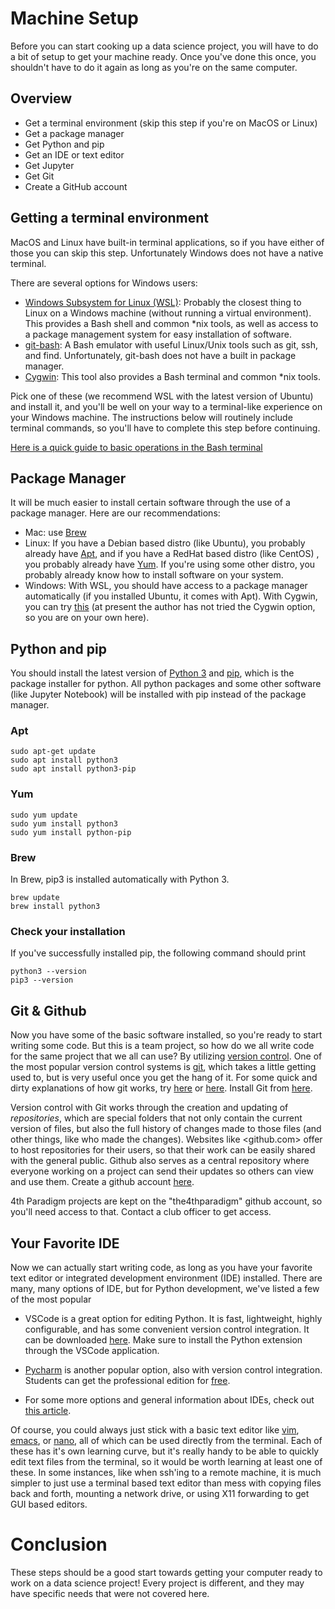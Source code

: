 # Machine Setup
Before you can start cooking up a data science project, you will have to do a bit of setup to get your machine ready. Once you've done this once, you shouldn't have to do it again as long as you're on the same computer.

## Overview
* Get a terminal environment (skip this step if you're on MacOS or Linux)
* Get a package manager
* Get Python and pip
* Get an IDE or text editor
* Get Jupyter
* Get Git
* Create a GitHub account

## Getting a terminal environment
MacOS and Linux have built-in terminal applications, so if you have either of those you can skip this step. Unfortunately Windows does not have a native terminal.

There are several options for Windows users:
* [Windows Subsystem for Linux (WSL)](https://docs.microsoft.com/en-us/windows/wsl/install-win10): Probably the closest thing to Linux on a Windows machine (without running a virtual environment). This provides a Bash shell and common \*nix tools, as well as access to a package management system for easy installation of software.
* [git-bash](https://gitforwindows.org/): A Bash emulator with useful Linux/Unix tools such as git, ssh, and find. Unfortunately, git-bash does not have a built in package manager.
* [Cygwin](https://www.cygwin.com/): This tool also provides a Bash terminal and common \*nix tools. 

Pick one of these (we recommend WSL with the latest version of Ubuntu) and install it, and you'll be well on your way to a terminal-like experience on your Windows machine.
The instructions below will routinely include terminal commands, so you'll have to complete this step before continuing. 

[Here is a quick guide to basic operations in the Bash terminal](https://medium.com/@grace.m.nolan/terminal-for-beginners-e492ba10902a)

## Package Manager
It will be much easier to install certain software through the use of a package manager.
Here are our recommendations:

* Mac: use [Brew](https://brew.sh/)
* Linux: If you have a Debian based distro (like Ubuntu), you probably already have [Apt](https://manpages.debian.org/stretch/apt/apt.8.en.html), and if you have a RedHat based distro (like CentOS) , you probably already have [Yum](http://yum.baseurl.org/). If you're using some other distro, you probably already know how to install software on your system.
* Windows: With WSL, you should have access to a package manager automatically (if you installed Ubuntu, it comes with Apt). With Cygwin, you can try [this](https://github.com/transcode-open/apt-cyg) (at present the author has not tried the Cygwin option, so you are on your own here).

## Python and pip
You should install the latest version of [Python 3](https://www.python.org/downloads/) and [pip](https://pypi.org/project/pip/), which is the package installer for python. 
All python packages and some other software (like Jupyter Notebook) will be installed with pip instead of the package manager.

### Apt
```
sudo apt-get update
sudo apt install python3
sudo apt install python3-pip
```

### Yum
```
sudo yum update
sudo yum install python3
sudo yum install python-pip
```

### Brew
In Brew, pip3 is installed automatically with Python 3.
```
brew update
brew install python3
```

### Check your installation
If you've successfully installed pip, the following command should print 
```
python3 --version
pip3 --version
```

## Git & Github
Now you have some of the basic software installed, so you're ready to start writing some code.
But this is a team project, so how do we all write code for the same project that we all can use?
By utilizing [version control](https://en.wikipedia.org/wiki/Version_control). 
One of the most popular version control systems is [git](https://git-scm.com), which takes a little getting used to, but is very useful once you get the hang of it.
For some quick and dirty explanations of how git works, try [here](https://marklodato.github.io/visual-git-guide/index-en.html) or [here](https://agripongit.vincenttunru.com/).
Install Git from [here](https://git-scm.com/downloads).

Version control with Git works through the creation and updating of *repositories*, which are special folders that not only contain the current version of files, but also the full history of changes made to those files (and other things, like who made the changes).
Websites like <github.com> offer to host repositories for their users, so that their work can be easily shared with the general public.
Github also serves as a central repository where everyone working on a project can send their updates so others can view and use them.
Create a github account [here](https://github.com/join).

4th Paradigm projects are kept on the "the4thparadigm" github account, so you'll need access to that.
Contact a club officer to get access.

## Your Favorite IDE
Now we can actually start writing code, as long as you have your favorite text editor or integrated development environment (IDE) installed. 
There are many, many options of IDE, but for Python development, we've listed a few of the most popular 

* VSCode is a great option for editing Python. It is fast, lightweight, highly configurable, and has some convenient version control integration. It can be downloaded [here](https://code.visualstudio.com/). Make sure to install the Python extension through the VSCode application.

* [Pycharm](https://www.jetbrains.com/pycharm/) is another popular option, also with version control integration. Students can get the professional edition for [free](https://www.jetbrains.com/student/).

* For some more options and general information about IDEs, check out [this article](https://realpython.com/python-ides-code-editors-guide/#visual-studio-code).

Of course, you could always just stick with a basic text editor like [vim](https://www.vim.org/), [emacs](https://www.gnu.org/software/emacs/), or [nano](https://www.nano-editor.org/), all of which can be used directly from the terminal.
Each of these has it's own learning curve, but it's really handy to be able to quickly edit text files from the terminal, so it would be worth learning at least one of these.
In some instances, like when ssh'ing to a remote machine, it is much simpler to just use a terminal based text editor than mess with copying files back and forth, mounting a network drive, or using X11 forwarding to get GUI based editors.

# Conclusion
These steps should be a good start towards getting your computer ready to work on a data science project!
Every project is different, and they may have specific needs that were not covered here.
